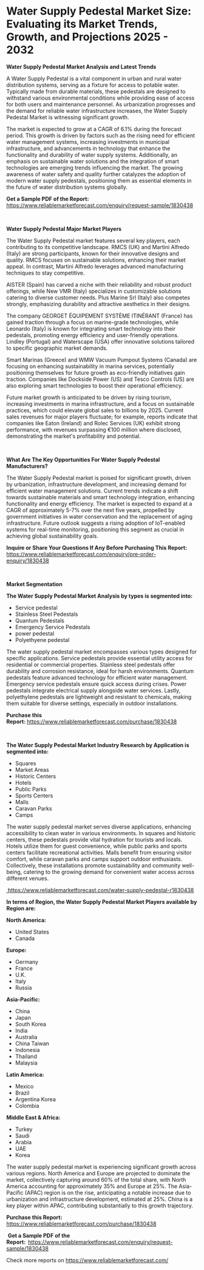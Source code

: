 <p><h1>Water Supply Pedestal Market Size: Evaluating its Market Trends, Growth, and Projections 2025 - 2032</h1></p><p><strong>Water Supply Pedestal Market Analysis and Latest Trends</strong></p>
<p><p>A Water Supply Pedestal is a vital component in urban and rural water distribution systems, serving as a fixture for access to potable water. Typically made from durable materials, these pedestals are designed to withstand various environmental conditions while providing ease of access for both users and maintenance personnel. As urbanization progresses and the demand for reliable water infrastructure increases, the Water Supply Pedestal Market is witnessing significant growth. </p><p>The market is expected to grow at a CAGR of 6.1% during the forecast period. This growth is driven by factors such as the rising need for efficient water management systems, increasing investments in municipal infrastructure, and advancements in technology that enhance the functionality and durability of water supply systems. Additionally, an emphasis on sustainable water solutions and the integration of smart technologies are emerging trends influencing the market. The growing awareness of water safety and quality further catalyzes the adoption of modern water supply pedestals, positioning them as essential elements in the future of water distribution systems globally.</p></p>
<p><strong>Get a Sample PDF of the Report:&nbsp;</strong> <a href="https://www.reliablemarketforecast.com/enquiry/request-sample/1830438?utm_campaign=2882&utm_medium=2&utm_source=Github&utm_content=ia&utm_term=28022025&utm_id=water-supply-pedestal">https://www.reliablemarketforecast.com/enquiry/request-sample/1830438</a></p>
<p>&nbsp;</p>
<p><strong>Water Supply Pedestal Major Market Players</strong></p>
<p><p>The Water Supply Pedestal market features several key players, each contributing to its competitive landscape. RMCS (UK) and Martini Alfredo (Italy) are strong participants, known for their innovative designs and quality. RMCS focuses on sustainable solutions, enhancing their market appeal. In contrast, Martini Alfredo leverages advanced manufacturing techniques to stay competitive.</p><p>AISTER (Spain) has carved a niche with their reliability and robust product offerings, while New VMR (Italy) specializes in customizable solutions catering to diverse customer needs. Plus Marine Srl (Italy) also competes strongly, emphasizing durability and attractive aesthetics in their designs.</p><p>The company GEORGET ÉQUIPEMENT SYSTÈME ITINÉRANT (France) has gained traction through a focus on marine-grade technologies, while Leonardo (Italy) is known for integrating smart technology into their pedestals, promoting energy efficiency and user-friendly operations. Lindley (Portugal) and Waterscape (USA) offer innovative solutions tailored to specific geographic market demands.</p><p>Smart Marinas (Greece) and WMW Vacuum Pumpout Systems (Canada) are focusing on enhancing sustainability in marina services, potentially positioning themselves for future growth as eco-friendly initiatives gain traction. Companies like Dockside Power (US) and Tesco Controls (US) are also exploring smart technologies to boost their operational efficiency.</p><p>Future market growth is anticipated to be driven by rising tourism, increasing investments in marina infrastructure, and a focus on sustainable practices, which could elevate global sales to billions by 2025. Current sales revenues for major players fluctuate; for example, reports indicate that companies like Eaton (Ireland) and Rolec Services (UK) exhibit strong performance, with revenues surpassing €100 million where disclosed, demonstrating the market's profitability and potential.</p></p>
<p>&nbsp;</p>
<p><strong>What Are The Key Opportunities For Water Supply Pedestal Manufacturers?</strong></p>
<p><p>The Water Supply Pedestal market is poised for significant growth, driven by urbanization, infrastructure development, and increasing demand for efficient water management solutions. Current trends indicate a shift towards sustainable materials and smart technology integration, enhancing functionality and energy efficiency. The market is expected to expand at a CAGR of approximately 5-7% over the next five years, propelled by government initiatives in water conservation and the replacement of aging infrastructure. Future outlook suggests a rising adoption of IoT-enabled systems for real-time monitoring, positioning this segment as crucial in achieving global sustainability goals.</p></p>
<p><strong>Inquire or Share Your Questions If Any Before Purchasing This Report:</strong> <a href="https://www.reliablemarketforecast.com/enquiry/pre-order-enquiry/1830438?utm_campaign=2882&utm_medium=2&utm_source=Github&utm_content=ia&utm_term=28022025&utm_id=water-supply-pedestal">https://www.reliablemarketforecast.com/enquiry/pre-order-enquiry/1830438</a></p>
<p>&nbsp;</p>
<p><strong>Market Segmentation</strong></p>
<p><strong>The Water Supply Pedestal Market Analysis by types is segmented into:</strong></p>
<p><ul><li>Service pedestal</li><li>Stainless Steel Pedestals</li><li>Quantum Pedestals</li><li>Emergency Service Pedestals</li><li>power pedestal</li><li>Polyethyene pedestal </li></ul></p>
<p><p>The water supply pedestal market encompasses various types designed for specific applications. Service pedestals provide essential utility access for residential or commercial properties. Stainless steel pedestals offer durability and corrosion resistance, ideal for harsh environments. Quantum pedestals feature advanced technology for efficient water management. Emergency service pedestals ensure quick access during crises. Power pedestals integrate electrical supply alongside water services. Lastly, polyethylene pedestals are lightweight and resistant to chemicals, making them suitable for diverse settings, especially in outdoor installations.</p></p>
<p><strong>Purchase this Report:&nbsp;</strong><a href="https://www.reliablemarketforecast.com/purchase/1830438?utm_campaign=2882&utm_medium=2&utm_source=Github&utm_content=ia&utm_term=28022025&utm_id=water-supply-pedestal">https://www.reliablemarketforecast.com/purchase/1830438</a></p>
<p>&nbsp;</p>
<p><strong>The Water Supply Pedestal Market Industry Research by Application is segmented into:</strong></p>
<p><ul><li>Squares</li><li>Market Areas</li><li>Historic Centers</li><li>Hotels</li><li>Public Parks</li><li>Sports Centers</li><li>Malls</li><li>Caravan Parks</li><li>Camps</li></ul></p>
<p><p>The water supply pedestal market serves diverse applications, enhancing accessibility to clean water in various environments. In squares and historic centers, these pedestals provide vital hydration for tourists and locals. Hotels utilize them for guest convenience, while public parks and sports centers facilitate recreational activities. Malls benefit from ensuring visitor comfort, while caravan parks and camps support outdoor enthusiasts. Collectively, these installations promote sustainability and community well-being, catering to the growing demand for convenient water access across different venues.</p></p>
<p><a href="https://www.reliablemarketforecast.com/water-supply-pedestal-r1830438?utm_campaign=2882&utm_medium=2&utm_source=Github&utm_content=ia&utm_term=28022025&utm_id=water-supply-pedestal">&nbsp;https://www.reliablemarketforecast.com/water-supply-pedestal-r1830438</a></p>
<p><strong>In terms of Region, the Water Supply Pedestal Market Players available by Region are:</strong></p>
<p>
    <p> <strong> North America: </strong>
        <ul>
            <li>United States</li>
            <li>Canada</li>
        </ul>
        </p> 
    <p> <strong> Europe: </strong>
        <ul>
            <li>Germany</li>
            <li>France</li>
            <li>U.K.</li>
            <li>Italy</li>
            <li>Russia</li>
        </ul>
        </p> 
    <p> <strong> Asia-Pacific: </strong>
        <ul>
            <li>China</li>
            <li>Japan</li>
            <li>South Korea</li>
            <li>India</li>
            <li>Australia</li>
            <li>China Taiwan</li>
            <li>Indonesia</li>
            <li>Thailand</li>
            <li>Malaysia</li>
        </ul>
        </p> 
    <p> <strong> Latin America: </strong>
        <ul>
            <li>Mexico</li>
            <li>Brazil</li>
            <li>Argentina Korea</li>
            <li>Colombia</li>
        </ul>
        </p> 
    <p> <strong> Middle East & Africa: </strong>
        <ul>
            <li>Turkey</li>
            <li>Saudi</li>
            <li>Arabia</li>
            <li>UAE</li>
            <li>Korea</li>
        </ul>
    </p>
    </p>
<p><p>The water supply pedestal market is experiencing significant growth across various regions. North America and Europe are projected to dominate the market, collectively capturing around 60% of the total share, with North America accounting for approximately 35% and Europe at 25%. The Asia-Pacific (APAC) region is on the rise, anticipating a notable increase due to urbanization and infrastructure development, estimated at 25%. China is a key player within APAC, contributing substantially to this growth trajectory.</p></p>
<p><strong>Purchase this Report: </strong><a href="https://www.reliablemarketforecast.com/purchase/1830438?utm_campaign=2882&utm_medium=2&utm_source=Github&utm_content=ia&utm_term=28022025&utm_id=water-supply-pedestal">https://www.reliablemarketforecast.com/purchase/1830438</a></p>
<p>&nbsp;<strong>Get a Sample PDF of the Report:&nbsp;&nbsp;</strong><a href="https://www.reliablemarketforecast.com/enquiry/request-sample/1830438?utm_campaign=2882&utm_medium=2&utm_source=Github&utm_content=ia&utm_term=28022025&utm_id=water-supply-pedestal">https://www.reliablemarketforecast.com/enquiry/request-sample/1830438</a></p>
<p><strong></strong></p>
<p>Check more reports on <a href="https://www.reliablemarketforecast.com/?utm_campaign=2882&utm_medium=2&utm_source=Github&utm_content=ia&utm_term=28022025&utm_id=water-supply-pedestal">https://www.reliablemarketforecast.com/</a></p>